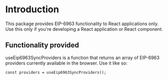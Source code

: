 # Introduction
This package provides EIP-6963 functionality to React applications only.
Use this only if you're developing a React application or React component.

## Functionality provided
useEip6963SyncProviders is a function that returns an array of EIP-6963 providers currently available in the browser.
Use it like so:  
```
const providers = useEip6963SyncProviders();
```

